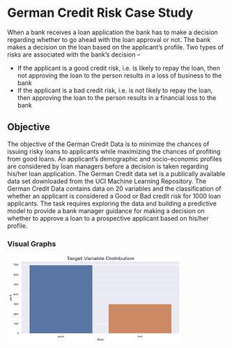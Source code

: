 # German Credit Risk Case Study

When a bank receives a loan application the bank has to make a decision regarding whether to go ahead with the loan approval or not. The bank makes a decision on the loan based on the applicant’s profile. Two types of risks are associated with the bank’s decision –
- If the applicant is a good credit risk, i.e. is likely to repay the loan, then not approving the loan to the person results in a loss of business to the bank
- If the applicant is a bad credit risk, i.e. is not likely to repay the loan, then approving the loan to the person results in a financial loss to the bank

## Objective
The objective of the German Credit Data is to minimize the chances of issuing risky loans to applicants while maximizing the chances of profiting from good loans. An applicant’s demographic and socio-economic profiles are considered by loan managers before a decision is taken regarding his/her loan application.
The German Credit data set is a publically available data set downloaded from the UCI Machine Learning Repository. The German Credit Data contains data on 20 variables and the classification of whether an applicant is considered a Good or Bad credit risk for 1000 loan applicants. The task requires exploring the data and building a predictive model to provide a bank manager guidance for making a decision on whether to approve a loan to a prospective applicant based on his/her profile.

### Visual Graphs
<img src="graphs/target_variable_distribution.png" alt="alt text" width="400" height="200">

